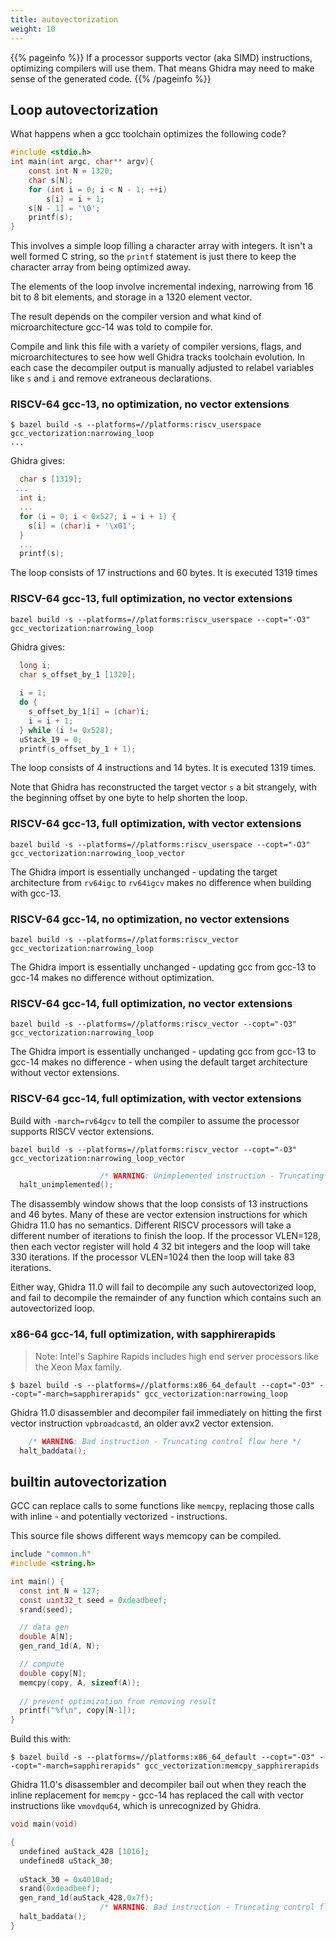 ```yaml
---
title: autovectorization
weight: 10
---
```


{{% pageinfo %}}
If a processor supports vector (aka SIMD) instructions, optimizing compilers will use them.  That means Ghidra may need to make sense of
the generated code.
{{% /pageinfo %}}

## Loop autovectorization

What happens when a gcc toolchain optimizes the following code?

```c
#include <stdio.h>
int main(int argc, char** argv){
    const int N = 1320;
    char s[N];
    for (int i = 0; i < N - 1; ++i)
        s[i] = i + 1;
    s[N - 1] = '\0';
    printf(s);
}
```

This involves a simple loop filling a character array with integers.  It isn't a well formed C string,
so the `printf` statement is just there to keep the character array from being optimized away.

The elements of the loop involve incremental indexing, narrowing from 16 bit to 8 bit elements,
and storage in a 1320 element vector.

The result depends on the compiler version and what kind of microarchitecture gcc-14 was told to compile for.

Compile and link this file with a variety of compiler versions, flags, and microarchitectures to see how well
Ghidra tracks toolchain evolution.  In each case the decompiler output is manually adjusted to relabel
variables like `s` and `i` and remove extraneous declarations.

### RISCV-64 gcc-13, no optimization, no vector extensions

```console
$ bazel build -s --platforms=//platforms:riscv_userspace  gcc_vectorization:narrowing_loop
...
```

Ghidra gives:

```c
  char s [1319];
 ...
  int i;
  ...
  for (i = 0; i < 0x527; i = i + 1) {
    s[i] = (char)i + '\x01';
  }
  ...
  printf(s);
```

The loop consists of 17 instructions and 60 bytes.  It is executed 1319 times

### RISCV-64 gcc-13, full optimization, no vector extensions

```console
bazel build -s --platforms=//platforms:riscv_userspace --copt="-O3" gcc_vectorization:narrowing_loop
```

Ghidra gives:

```c
  long i;
  char s_offset_by_1 [1320];
 
  i = 1;
  do {
    s_offset_by_1[i] = (char)i;
    i = i + 1;
  } while (i != 0x528);
  uStack_19 = 0;
  printf(s_offset_by_1 + 1);
```

The loop consists of 4 instructions and 14 bytes. It is executed 1319 times.

Note that Ghidra has reconstructed the target vector `s` a bit strangely, with the beginning
offset by one byte to help shorten the loop.

### RISCV-64 gcc-13, full optimization, with vector extensions

```console
bazel build -s --platforms=//platforms:riscv_userspace --copt="-O3"  gcc_vectorization:narrowing_loop_vector
```

The Ghidra import is essentially unchanged - updating the target architecture from `rv64igc` to `rv64igcv` makes no difference
when building with gcc-13.

### RISCV-64 gcc-14, no optimization, no vector extensions

```console
bazel build -s --platforms=//platforms:riscv_vector gcc_vectorization:narrowing_loop
```

The Ghidra import is essentially unchanged - updating gcc from gcc-13 to gcc-14 makes no difference without optimization.

### RISCV-64 gcc-14, full optimization, no vector extensions

```console
bazel build -s --platforms=//platforms:riscv_vector --copt="-O3" gcc_vectorization:narrowing_loop
```

The Ghidra import is essentially unchanged - updating gcc from gcc-13 to gcc-14 makes no difference - when using the default
target architecture without vector extensions.

### RISCV-64 gcc-14, full optimization, with vector extensions

Build with `-march=rv64gcv` to tell the compiler to assume the processor supports RISCV vector extensions.

```console
bazel build -s --platforms=//platforms:riscv_vector --copt="-O3"  gcc_vectorization:narrowing_loop_vector
```

```c
                    /* WARNING: Unimplemented instruction - Truncating control flow here */
  halt_unimplemented();
```

The disassembly window shows that the loop consists of 13 instructions and 46 bytes.
Many of these are vector extension instructions for which Ghidra 11.0 has no semantics.
Different RISCV processors will take a different number of iterations to finish the loop.
If the processor VLEN=128, then each vector register will hold 4 32 bit integers and the
loop will take 330 iterations.  If the processor VLEN=1024 then the loop will take 83 iterations.

Either way, Ghidra 11.0 will fail to decompile any such autovectorized loop, and fail to decompile
the remainder of any function which contains such an autovectorized loop.


### x86-64 gcc-14, full optimization, with sapphirerapids

>Note: Intel's Saphire Rapids includes high end server processors like the Xeon Max family.

```console
$ bazel build -s --platforms=//platforms:x86_64_default --copt="-O3" --copt="-march=sapphirerapids" gcc_vectorization:narrowing_loop
```

Ghidra 11.0 disassembler and decompiler fail immediately on hitting the first vector instruction `vpbroadcastd`, an older avx2 vector extension.

```c
    /* WARNING: Bad instruction - Truncating control flow here */
  halt_baddata();
```

## builtin autovectorization

GCC can replace calls to some functions like `memcpy`, replacing those calls with inline - and potentially vectorized - instructions.

This source file shows different ways memcopy can be compiled.

```c
include "common.h"
#include <string.h>

int main() {
  const int N = 127;
  const uint32_t seed = 0xdeadbeef;
  srand(seed);

  // data gen
  double A[N];
  gen_rand_1d(A, N);

  // compute
  double copy[N];
  memcpy(copy, A, sizeof(A));
  
  // prevent optimization from removing result
  printf("%f\n", copy[N-1]);
}
```

Build this with:

```console
$ bazel build -s --platforms=//platforms:x86_64_default --copt="-O3" --copt="-march=sapphirerapids" gcc_vectorization:memcpy_sapphirerapids
```

Ghidra 11.0's disassembler and decompiler bail out when they reach the inline replacement for `memcpy` - gcc-14 has replaced the call with 
vector instructions like `vmovdqu64`, which is unrecognized by Ghidra.

```c
void main(void)

{
  undefined auStack_428 [1016];
  undefined8 uStack_30;
  
  uStack_30 = 0x4010ad;
  srand(0xdeadbeef);
  gen_rand_1d(auStack_428,0x7f);
                    /* WARNING: Bad instruction - Truncating control flow here */
  halt_baddata();
}
```